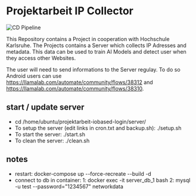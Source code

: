 # Projektarbeit IP Collector
![CD Pipeline](https://github.com/SiggiSigmann/projektarbeit-iobased-login/workflows/CD/badge.svg)

This Repository contains a Project in cooperation with Hochschule Karlsruhe.
The Projects contains a Server which collects IP Adresses and metadata.
This data can be used to train AI Models and detect user when they access other Websites.

The user will need to send informations to the Server regulay. To do so Android users can use
https://llamalab.com/automate/community/flows/38312 and https://llamalab.com/automate/community/flows/38310.


## start / update server
* cd /home/ubuntu/projektarbeit-iobased-login/server/
* To setup the server (edit links in cron.txt and backup.sh): ./setup.sh
* To start the server: ./start.sh
* To clean the server: ./clean.sh

## notes
* restart: docker-compose up --force-recreate --build -d
* connect to db in container: 1: docker exec -it server_db_1 bash 2: mysql -u test --password="1234567" networkdata
